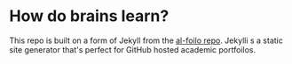 # How do brains learn?
This repo is built on a form of Jekyll from the [al-foilo repo](https://github.com/alshedivat/al-folio). Jekylli s a static site generator that's perfect for GitHub hosted academic portfoilos. 

